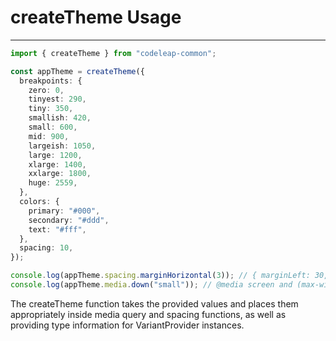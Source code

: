 # createTheme Usage

---

```typescript
import { createTheme } from "codeleap-common";

const appTheme = createTheme({
  breakpoints: {
    zero: 0,
    tinyest: 290,
    tiny: 350,
    smallish: 420,
    small: 600,
    mid: 900,
    largeish: 1050,
    large: 1200,
    xlarge: 1400,
    xxlarge: 1800,
    huge: 2559,
  },
  colors: {
    primary: "#000",
    secondary: "#ddd",
    text: "#fff",
  },
  spacing: 10,
});

console.log(appTheme.spacing.marginHorizontal(3)); // { marginLeft: 30, marginRight: 30 }
console.log(appTheme.media.down("small")); // @media screen and (max-width: 600px)
```

The createTheme function takes the provided values and places them appropriately inside media query and spacing functions, as well as providing type information for VariantProvider instances.
